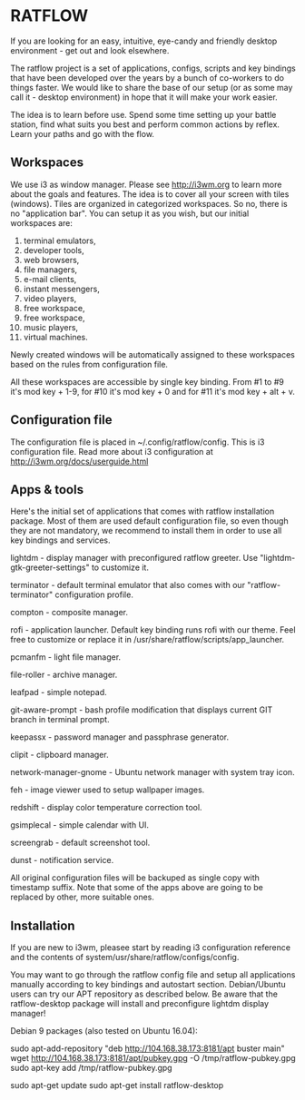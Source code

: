 RATFLOW
=======

If you are looking for an easy, intuitive, eye-candy and friendly 
desktop environment - get out and look elsewhere. 

The ratflow project is a set of applications, configs, scripts and 
key bindings that have been developed over the years by a bunch of 
co-workers to do things faster. We would like to share the base of
our setup (or as some may call it - desktop environment) in hope 
that it will make your work easier.

The idea is to learn before use. Spend some time setting up your
battle station, find what suits you best and perform common actions
by reflex. Learn your paths and go with the flow.

Workspaces
----------

We use i3 as window manager. Please see http://i3wm.org to learn
more about the goals and features. The idea is to cover all your
screen with tiles (windows). Tiles are organized in categorized
workspaces. So no, there is no "application bar". You can setup
it as you wish, but our initial workspaces are:

1. terminal emulators,
2. developer tools,
3. web browsers,
4. file managers,
5. e-mail clients,
6. instant messengers,
7. video players,
8. free workspace,
9. free workspace,
10. music players,
11. virtual machines.

Newly created windows will be automatically assigned to these
workspaces based on the rules from configuration file.

All these workspaces are accessible by single key binding. From
#1 to #9 it's mod key + 1-9, for #10 it's mod key + 0 and for #11
it's mod key + alt + v.


Configuration file
------------------

The configuration file is placed in ~/.config/ratflow/config. This
is i3 configuration file. Read more about i3 configuration at
http://i3wm.org/docs/userguide.html

Apps & tools
----

Here's the initial set of applications that comes with ratflow
installation package. Most of them are used default configuration
file, so even though they are not mandatory, we recommend to install
them in order to use all key bindings and services.

lightdm - display manager with preconfigured ratflow greeter. Use 
"lightdm-gtk-greeter-settings" to customize it. 

terminator - default terminal emulator that also comes with our
"ratflow-terminator" configuration profile.

compton - composite manager.

rofi - application launcher. Default key binding runs rofi with our
theme. Feel free to customize or replace it in 
/usr/share/ratflow/scripts/app_launcher.

pcmanfm - light file manager.

file-roller - archive manager.

leafpad - simple notepad.

git-aware-prompt - bash profile modification that displays current
GIT branch in terminal prompt.

keepassx - password manager and passphrase generator.

clipit - clipboard manager.

network-manager-gnome - Ubuntu network manager with system tray icon.

feh - image viewer used to setup wallpaper images.

redshift - display color temperature correction tool.

gsimplecal - simple calendar with UI.

screengrab - default screenshot tool.

dunst - notification service.

All original configuration files will be backuped as single copy
with timestamp suffix. Note that some of the apps above are going to 
be replaced by other, more suitable ones. 


Installation
------------

If you are new to i3wm, pleasee start by reading i3 configuration 
reference and the contents of system/usr/share/ratflow/configs/config.

You may want to go through the ratflow config file and setup all
applications manually according to key bindings and autostart section.
Debian/Ubuntu users can try our APT repository as described below. 
Be aware that the ratflow-desktop package will install and preconfigure
lightdm display manager!
  

Debian 9 packages (also tested on Ubuntu 16.04):

sudo apt-add-repository "deb http://104.168.38.173:8181/apt buster main"
wget http://104.168.38.173:8181/apt/pubkey.gpg -O /tmp/ratflow-pubkey.gpg
sudo apt-key add /tmp/ratflow-pubkey.gpg

sudo apt-get update
sudo apt-get install ratflow-desktop

